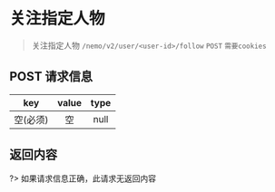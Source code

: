 # 关注指定人物

> 关注指定人物
> `/nemo/v2/user/<user-id>/follow` `POST` `需要cookies`

## POST 请求信息

|   key    |     value      |  type  |
| :------: | :------------: | :----: |
| 空(必须) |      空        |  null  |

## 返回内容

?> 如果请求信息正确，此请求无返回内容
